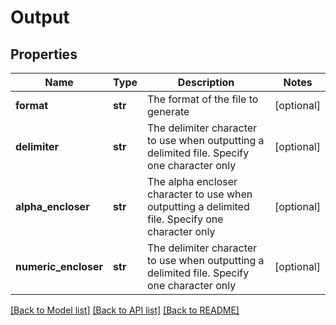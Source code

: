 # Output

## Properties
Name | Type | Description | Notes
------------ | ------------- | ------------- | -------------
**format** | **str** | The format of the file to generate | [optional] 
**delimiter** | **str** | The delimiter character to use when outputting a delimited file.  Specify one character only | [optional] 
**alpha_encloser** | **str** | The alpha encloser character to use when outputting a delimited file.  Specify one character only | [optional] 
**numeric_encloser** | **str** | The delimiter character to use when outputting a delimited file.  Specify one character only | [optional] 

[[Back to Model list]](../README.md#documentation-for-models) [[Back to API list]](../README.md#documentation-for-api-endpoints) [[Back to README]](../README.md)


